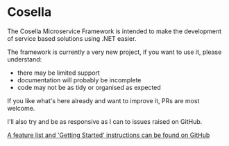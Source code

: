 # Cosella

The Cosella Microservice Framework is intended to make the development of service based solutions using .NET easier.

The framework is currently a very new project, if you want to use it, please understand:
  - there may be limited support
  - documentation will probably be incomplete
  - code may not be as tidy or organised as expected

If you like what's here already and want to improve it, PRs are most welcome.

I'll also try and be as responsive as I can to issues raised on GitHub.

[A feature list and 'Getting Started' instructions can be found on GitHub](https://markjose.github.io/cosella-microservice-framework/)
